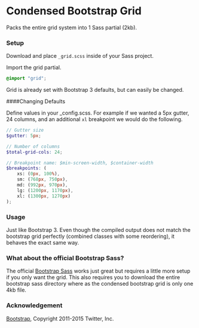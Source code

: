 # Condensed Bootstrap Grid

Packs the entire grid system into 1 Sass partial (2kb).

### Setup

Download and place `_grid.scss` inside of your Sass project.

Import the grid partial.

```scss
@import "grid";
```

Grid is already set with Bootstrap 3 defaults, but can easily be changed.

####Changing Defaults

Define values in your _config.scss.
For example if we wanted a 5px gutter, 24 columns, and an additional `xl` breakpoint we would do the following.

```scss
// Gutter size
$gutter: 5px;

// Number of columns
$total-grid-cols: 24;

// Breakpoint name: $min-screen-width, $container-width
$breakpoints: (
	xs: (0px, 100%),
	sm: (768px, 750px),
	md: (992px, 970px),
	lg: (1200px, 1170px),
	xl: (1300px, 1270px)
);
```

### Usage

Just like Bootstrap 3. Even though the compiled output does not match the bootstrap grid perfectly (combined classes with some reordering), it behaves the exact same way.

### What about the official Bootstrap Sass?

The official [Bootstrap Sass](https://github.com/twbs/bootstrap-sass) works just great but requires a little more setup if you only want the grid. This also requires you to download the entire bootstrap sass directory where as the condensed bootstrap grid is only one 4kb file.

### Acknowledgement

[Bootstrap](http://getbootstrap.com/), Copyright 2011-2015 Twitter, Inc.

